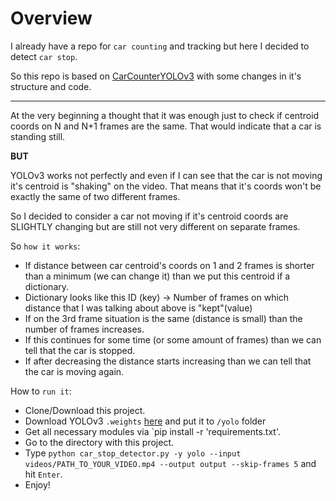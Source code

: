# Overview
I already have a repo for `car counting` and tracking but here I decided to detect `car stop`.

So this repo is based on [CarCounterYOLOv3](https://github.com/CREESTL/CarCounterYOLOv3) with some changes in it's structure and code.
____

 At the very beginning a thought that it was enough just to check if centroid coords on N and N+1 frames are the same. That would indicate that a car is standing still.
 
 __BUT__
 
 YOLOv3 works not perfectly and even if I can see that the car is not moving it's centroid is "shaking" on the video.
 That means that it's coords won't be exactly the same of two different frames.
 
 So I decided to consider a car not moving if it's centroid coords are SLIGHTLY changing but are still not very different on separate frames.
 
 So `how it works`:
 - If distance between car centroid's coords on 1 and 2 frames is shorter than a minimum (we can change it) than we put this centroid if a dictionary.
 - Dictionary looks like this
       ID (key) -> Number of frames on which distance that I was talking about above is "kept"(value)
 - If on the 3rd frame situation is the same (distance is small) than the number of frames increases.
 - If this continues for some time (or some amount of frames) than we can tell that the car is stopped.
 - If after decreasing the distance starts increasing than we can tell that the car is moving again.

How to `run it`:
- Clone/Download this project.
- Download YOLOv3 `.weights` [here](https://yadi.sk/d/-WQu7wm-T3dhzg) and put it to `/yolo` folder
- Get all necessary modules via `pip install -r 'requirements.txt'.
- Go to the directory with this project.
- Type `python car_stop_detector.py -y yolo --input videos/PATH_TO_YOUR_VIDEO.mp4 --output output --skip-frames 5` and hit `Enter`.
- Enjoy!


